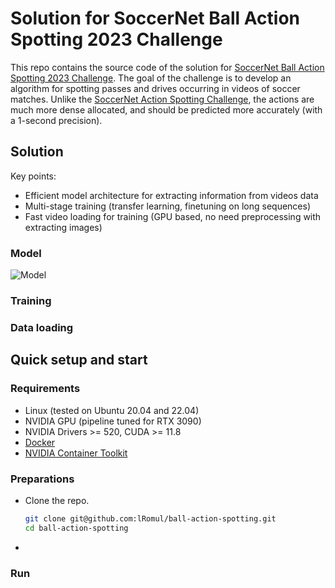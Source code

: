 # Solution for SoccerNet Ball Action Spotting 2023 Challenge

This repo contains the source code of the solution for [SoccerNet Ball Action Spotting 2023 Challenge](https://www.soccer-net.org/challenges/2023). 
The goal of the challenge is to develop an algorithm for spotting passes and drives occurring in videos of soccer matches. 
Unlike the [SoccerNet Action Spotting Challenge](https://www.soccer-net.org/tasks/action-spotting), the actions are much more dense allocated, and should be predicted more accurately (with a 1-second precision). 

## Solution

Key points:
* Efficient model architecture for extracting information from videos data
* Multi-stage training (transfer learning, finetuning on long sequences)
* Fast video loading for training (GPU based, no need preprocessing with extracting images)

### Model

![Model](https://github.com/lRomul/ball-action-spotting/assets/11138870/f75aaaf0-664a-466c-8193-e9bba7cb0926)

### Training

### Data loading

## Quick setup and start

### Requirements

* Linux (tested on Ubuntu 20.04 and 22.04)
* NVIDIA GPU (pipeline tuned for RTX 3090)
* NVIDIA Drivers >= 520, CUDA >= 11.8
* [Docker](https://docs.docker.com/engine/install/)
* [NVIDIA Container Toolkit](https://docs.nvidia.com/datacenter/cloud-native/container-toolkit/install-guide.html)

### Preparations

* Clone the repo.
    ```bash
    git clone git@github.com:lRomul/ball-action-spotting.git
    cd ball-action-spotting
    ```

* 

### Run
